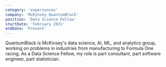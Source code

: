 ```yaml
---
category: 'experiences'
company: 'McKinsey QuantumBlack'
position: 'Data Science Fellow'
startDate: 'February 2021'
endDate: 'Present'
---
```


QuantumBlack is McKinsey's data science, AI, ML, and analytics group, working on problems in industries from manufacturing to Formula One racing. As a Data Science Fellow, my role is part consultant, part software engineer, part statistician.